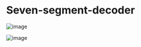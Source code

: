 # Seven-segment-decoder

![image](https://user-images.githubusercontent.com/73355680/121497713-57823200-c9a1-11eb-83ab-cadf4056f870.png)

![image](https://user-images.githubusercontent.com/73355680/121497550-2efa3800-c9a1-11eb-801a-ce1086a81797.png)
